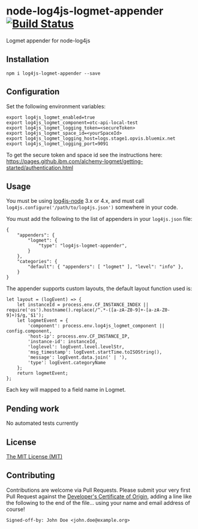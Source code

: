 # node-log4js-logmet-appender [![Build Status](https://travis-ci.org/IBM/node-log4js-logmet-appender.svg?branch=master)](https://travis-ci.org/IBM/node-log4js-logmet-appender)
Logmet appender for node-log4js

## Installation
```
npm i log4js-logmet-appender --save
```

## Configuration
Set the following environment variables:
```
export log4js_logmet_enabled=true
export log4js_logmet_component=otc-api-local-test
export log4js_logmet_logging_token=<secureToken>
export log4js_logmet_space_id=<yourSpaceId>
export log4js_logmet_logging_host=logs.stage1.opvis.bluemix.net
export log4js_logmet_logging_port=9091
```
To get the secure token and space id see the instructions here: https://pages.github.ibm.com/alchemy-logmet/getting-started/authentication.html

## Usage
 You must be using [log4js-node](https://github.com/nomiddlename/log4js-node) 3.x or 4.x, and must call `log4js.configure('/path/to/log4js.json')`
somewhere in your code.

You must add the following to the list of appenders in your `log4js.json` file:

```
{
    "appenders": {
        "logmet": {
            "type": "log4js-logmet-appender",
        }
    },
    "categories": {
        "default": { "appenders": [ "logmet" ], "level": "info" },
    }
}
 ```

The appender supports custom layouts, the default layout function used is:

```
let layout = (logEvent) => {
    let instanceId = process.env.CF_INSTANCE_INDEX || require('os').hostname().replace(/^.*-([a-zA-Z0-9]+-[a-zA-Z0-9]+)$/g,'$1');
    let logmetEvent = {
        'component': process.env.log4js_logmet_component || config.component,
        'host-ip': process.env.CF_INSTANCE_IP,
        'instance-id': instanceId,
        'loglevel': logEvent.level.levelStr,
        'msg_timestamp': logEvent.startTime.toISOString(),
        'message': logEvent.data.join(' | '),
        'type': logEvent.categoryName
    };
    return logmetEvent;
};
```

Each key will mapped to a field name in Logmet.

## Pending work
No automated tests currently

## License

[The MIT License (MIT)](LICENSE.txt)

## Contributing

Contributions are welcome via Pull Requests. Please submit your very first Pull Request against the [Developer's Certificate of Origin](DCO.txt), adding a line like the following to the end of the file... using your name and email address of course!

```
Signed-off-by: John Doe <john.doe@example.org>
```
